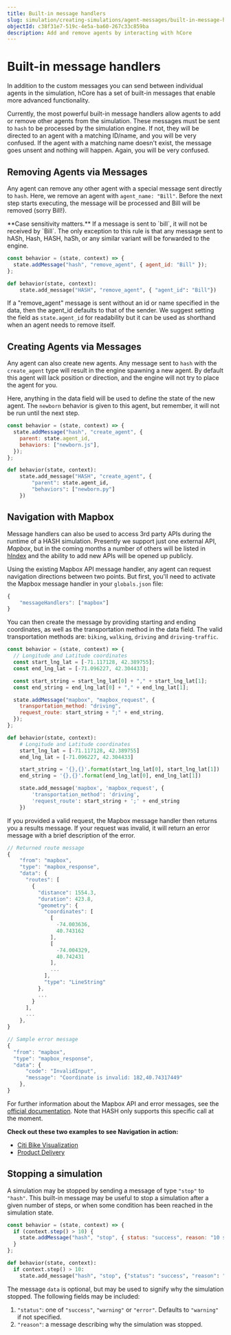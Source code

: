 ```yaml
---
title: Built-in message handlers
slug: simulation/creating-simulations/agent-messages/built-in-message-handlers
objectId: c38f31e7-519c-4e5a-ba60-267c33c859ba
description: Add and remove agents by interacting with hCore
---
```


# Built-in message handlers

In addition to the custom messages you can send between individual agents in the simulation, hCore has a set of built-in messages that enable more advanced functionality.

Currently, the most powerful built-in message handlers allow agents to add or remove other agents from the simulation. These messages must be sent to `hash` to be processed by the simulation engine. If not, they will be directed to an agent with a matching ID/name, and you will be very confused. If the agent with a matching name doesn't exist, the message goes unsent and nothing will happen. Again, you will be very confused.

## Removing Agents via Messages

Any agent can remove any other agent with a special message sent directly to `hash`. Here, we remove an agent with `agent_name: "Bill"`. Before the next step starts executing, the message will be processed and Bill will be removed \(sorry Bill!\).

<Hint style="warning">
**Case sensitivity matters.** If a message is sent to `bill`, it will not be received by `Bill`. The only exception to this rule is that any message sent to hASh, Hash, HASH, haSh, or any similar variant will be forwarded to the engine.
</Hint>

<Tabs>
<Tab title="JavaScript" >

```javascript
const behavior = (state, context) => {
  state.addMessage("hash", "remove_agent", { agent_id: "Bill" });
};
```

</Tab>

<Tab title="Python" >

```python
def behavior(state, context):
    state.add_message("HASH", "remove_agent", { "agent_id": "Bill"})
```

</Tab>
</Tabs>

If a "remove_agent" message is sent without an id or name specified in the data, then the agent_id defaults to that of the sender. We suggest setting the field as `state.agent_id` for readability but it can be used as shorthand when an agent needs to remove itself.

## Creating Agents via Messages

Any agent can also create new agents. Any message sent to `hash` with the `create_agent` type will result in the engine spawning a new agent. By default this agent will lack position or direction, and the engine will not try to place the agent for you.

Here, anything in the data field will be used to define the state of the new agent. The `newborn` behavior is given to this agent, but remember, it will not be run until the next step.

<Tabs>
<Tab title="JavaScript" >

```javascript
const behavior = (state, context) => {
  state.addMessage("hash", "create_agent", {
    parent: state.agent_id,
    behaviors: ["newborn.js"],
  });
};
```

</Tab>

<Tab title="Python" >

```python
def behavior(state, context):
    state.add_message("HASH", "create_agent", {
        "parent": state.agent_id,
        "behaviors": ["newborn.py"]
    })
```

</Tab>
</Tabs>

## Navigation with Mapbox

Message handlers can also be used to access 3rd party APIs during the runtime of a HASH simulation. Presently we support just one external API, _Mapbox_, but in the coming months a number of others will be listed in [hIndex](/index) and the ability to add new APIs will be opened up publicly.

Using the existing Mapbox API message handler, any agent can request navigation directions between two points. But first, you'll need to activate the Mapbox message handler in your `globals.json` file:

```javascript
{
    "messageHandlers": ["mapbox"]
}
```

You can then create the message by providing starting and ending coordinates, as well as the transportation method in the data field. The valid transportation methods are: `biking`, `walking`, `driving` and `driving-traffic`.

<Tabs>
<Tab title="JavaScript" >

```javascript
const behavior = (state, context) => {
  // Longitude and Latitude coordinates
  const start_lng_lat = [-71.117128, 42.389755];
  const end_lng_lat = [-71.096227, 42.304433];

  const start_string = start_lng_lat[0] + "," + start_lng_lat[1];
  const end_string = end_lng_lat[0] + "," + end_lng_lat[1];

  state.addMessage("mapbox", "mapbox_request", {
    transportation_method: "driving",
    request_route: start_string + ";" + end_string,
  });
};
```

</Tab>

<Tab title="Python" >

```python
def behavior(state, context):
    # Longitude and Latitude coordinates
    start_lng_lat = [-71.117128, 42.389755]
    end_lng_lat = [-71.096227, 42.304433]

    start_string = '{},{}'.format(start_lng_lat[0], start_lng_lat[1])
    end_string = '{},{}'.format(end_lng_lat[0], end_lng_lat[1])

    state.add_message('mapbox', 'mapbox_request', {
        'transportation_method': 'driving',
        'request_route': start_string + ';' + end_string
    })
```

</Tab>
</Tabs>

If you provided a valid request, the Mapbox message handler then returns you a results message. If your request was invalid, it will return an error message with a brief description of the error.

```javascript
// Returned route message
{
    "from": "mapbox",
    "type": "mapbox_response",
    "data": {
      "routes": [
        {
          "distance": 1554.3,
          "duration": 423.8,
          "geometry": {
            "coordinates": [
              [
                -74.003636,
                40.743162
              ],
              [
                -74.004329,
                40.742431
              ],
              ...
            ],
            "type": "LineString"
          },
          ...
        }
      ],
      ...
    },
}

// Sample error message
{
  "from": "mapbox",
  "type": "mapbox_response",
  "data": {
      "code": "InvalidInput",
      "message": "Coordinate is invalid: 182,40.74317449"
    },
}
```

For further information about the Mapbox API and error messages, see the [official documentation](https://docs.mapbox.com/api/navigation/#directions). Note that HASH only supports this specific call at the moment.

**Check out these two examples to see Navigation in action:**

- [Citi Bike Visualization](/@hash/citi-bike-visualization)
- [Product Delivery](/@hash/product-delivery)

## Stopping a simulation

A simulation may be stopped by sending a message of type `"stop"` to `"hash"`. This built-in message may be useful to stop a simulation after a given number of steps, or when some condition has been reached in the simulation state.

<Tabs>

<Tab title="JavaScript">

```javascript
const behavior = (state, context) => {
  if (context.step() > 10) {
    state.addMessage("hash", "stop", { status: "success", reason: "10 steps" });
  }
};
```

</Tab>

<Tab title="Python">

```python
def behavior(state, context):
  if context.step() > 10:
    state.add_message("hash", "stop", {"status": "success", "reason": "10 steps"})
```

</Tab>

</Tabs>

The message `data` is optional, but may be used to signify why the simulation stopped. The following fields may be included:

1.  `"status"`: one of `"success"`, `"warning"` or `"error"`. Defaults to `"warning"` if not specified.
1.  `"reason"`: a message describing why the simulation was stopped.
